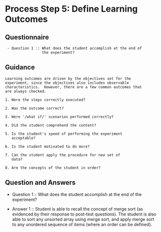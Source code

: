 # Process Step 5: Define Learning Outcomes
## Questionnaire 
 
     - Question 1 :: What does the student accomplish at the end of
                     the experiment?
## Guidance
    Learning outcomes are driven by the objectives set for the
    experiment, since the objectives also includes observable
    characteristics.  However, there are a few common outcomes that
    are always checked.

    1. Were the steps correctly executed?

    2. Was the outcome correct?

    3. Were '/what if/' scenarios performed correctly?

    4. Did the student comprehend the content?

    5. Is the student's speed of performing the experiment
       acceptable?

    6. Is the student motivated to do more?

    7. Can the student apply the procedure for new set of
       data?

    8. Are the concepts of the student in order?


## Question and Answers
   - Question 1 :: What does the student accomplish at the end of the
                   experiment?
    
   - Answer 1 :: Student is able to recall the concept of merge
        sort (as evidenced by their response to post-test
        questions). The student is also able to sort any unsorted
        array using merge sort, and apply merge sort to any unordered
        sequence of items (where an order can be defined).
